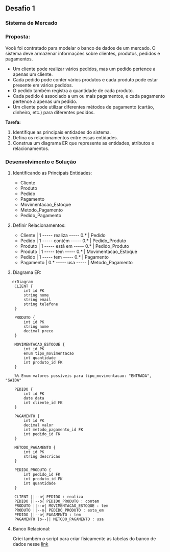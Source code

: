## Desafio 1
### Sistema de Mercado

### **Proposta:**
Você foi contratado para modelar o banco de dados de um mercado. O sistema deve armazenar informações sobre clientes, produtos, pedidos e pagamentos.

- Um cliente pode realizar vários pedidos, mas um pedido pertence a apenas um cliente.
- Cada pedido pode conter vários produtos e cada produto pode estar presente em vários pedidos.
- O pedido também registra a quantidade de cada produto.
- Cada pedido é associado a um ou mais pagamentos, e cada pagamento pertence a apenas um pedido.
- Um cliente pode utilizar diferentes métodos de pagamento (cartão, dinheiro, etc.) para diferentes pedidos.

**Tarefa:**
1. Identifique as principais entidades do sistema.
2. Defina os relacionamentos entre essas entidades.
3. Construa um diagrama ER que represente as entidades, atributos e relacionamentos.

### **Desenvolvimento e Solução**
1. Identificando as Principais Entidades:
   - Cliente
   - Produto
   - Pedido
   - Pagamento
   - Movimentacao_Estoque
   - Metodo_Pagamento
   - Pedido_Pagamento

2. Definir Relacionamentos:
   - Cliente | 1 ----- realiza ----- 0.* | Pedido
   - Pedido | 1 ----- contém ----- 0.* | Pedido_Produto
   - Produto | 1 ----- está em ----- 0.* | Pedido_Produto
   - Produto | 1 ----- tem ----- 0.* | Movimentacao_Estoque
   - Pedido | 1 ----- tem ----- 0.* | Pagamento
   - Pagamento | 0.* ----- usa ----- | Metodo_Pagamento

3. Diagrama ER:
   
```mermaid
   erDiagram
    CLIENT {
        int id PK
        string nome
        string email
        string telefone
    }
    
    PRODUTO {
        int id PK
        string nome
        decimal preco        
    }

    MOVIMENTACAO_ESTOQUE {
        int id PK
        enum tipo_movimentacao
        int quantidade
        int produto_id FK
    }
    
    %% Enum valores possíveis para tipo_movimentacao: "ENTRADA", "SAIDA"
    
    PEDIDO {
        int id PK
        date data
        int cliente_id FK
    }
    
    PAGAMENTO {
        int id PK
        decimal valor
        int metodo_pagamento_id FK
        int pedido_id FK
    }

    METODO_PAGAMENTO {
        int id PK
        string descricao
    }
    
    PEDIDO_PRODUTO {
        int pedido_id FK
        int produto_id FK
        int quantidade
    }
    
    CLIENT ||--o{ PEDIDO : realiza
    PEDIDO ||--o{ PEDIDO_PRODUTO : contem
    PRODUTO ||--o{ MOVIMENTACAO_ESTOQUE : tem
    PRODUTO ||--o{ PEDIDO_PRODUTO : esta_em    
    PEDIDO ||--o{ PAGAMENTO : tem
    PAGAMENTO }o--|| METODO_PAGAMENTO : usa    
```
4. Banco Relacional:
   
   Criei também o script para criar fisicamente as tabelas do banco de dados nesse [link](create-tables.sql)
